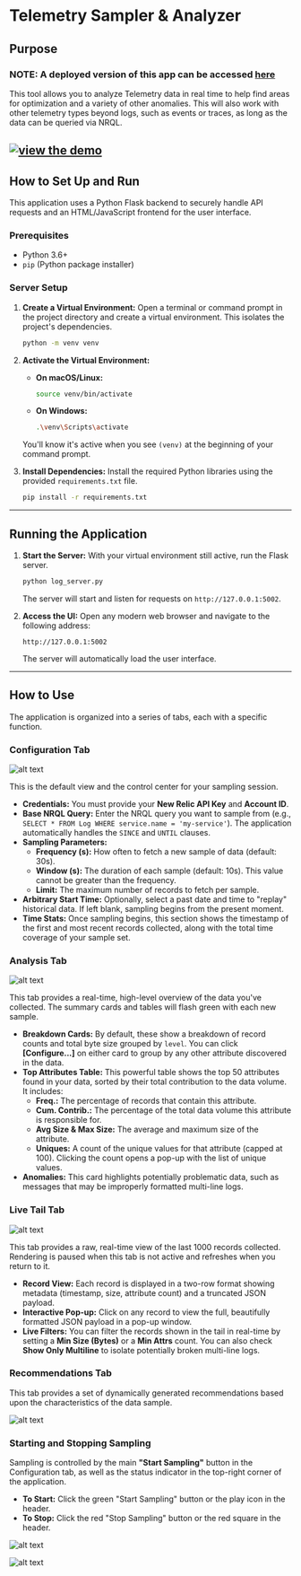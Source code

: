 # Telemetry Sampler & Analyzer

## Purpose

### NOTE: A deployed version of this app can be accessed [here](https://nr-telemetry-analyzer.onrender.com/)

This tool allows you to analyze Telemetry data in real time to help find areas for optimization and a variety of other anomalies. This will also work with other telemetry types beyond logs, such as events or traces, as long as the data can be queried via NRQL.

[![view the demo](video_thumbnail.png)](https://drive.google.com/file/d/1C-id7wDnMBBkwjDm1UwtGUfWGhKd0RxF/view?usp=sharing)
---

## How to Set Up and Run

This application uses a Python Flask backend to securely handle API requests and an HTML/JavaScript frontend for the user interface.

### Prerequisites

-   Python 3.6+
-   `pip` (Python package installer)

### Server Setup

1.  **Create a Virtual Environment:**
    Open a terminal or command prompt in the project directory and create a virtual environment. This isolates the project's dependencies.
    ```bash
    python -m venv venv
    ```

2.  **Activate the Virtual Environment:**
    -   **On macOS/Linux:**
        ```bash
        source venv/bin/activate
        ```
    -   **On Windows:**
        ```bash
        .\venv\Scripts\activate
        ```
    You'll know it's active when you see `(venv)` at the beginning of your command prompt.

3.  **Install Dependencies:**
    Install the required Python libraries using the provided `requirements.txt` file.
    ```bash
    pip install -r requirements.txt
    ```

---

## Running the Application

1.  **Start the Server:**
    With your virtual environment still active, run the Flask server.
    ```bash
    python log_server.py
    ```
    The server will start and listen for requests on `http://127.0.0.1:5002`.

2.  **Access the UI:**
    Open any modern web browser and navigate to the following address:
    ```
    http://127.0.0.1:5002
    ```
    The server will automatically load the user interface.

---

## How to Use

The application is organized into a series of tabs, each with a specific function.



### Configuration Tab

![alt text](config-tab.png)

This is the default view and the control center for your sampling session.

-   **Credentials:** You must provide your **New Relic API Key** and **Account ID**.
-   **Base NRQL Query:** Enter the NRQL query you want to sample from (e.g., `SELECT * FROM Log WHERE service.name = 'my-service'`). The application automatically handles the `SINCE` and `UNTIL` clauses.
-   **Sampling Parameters:**
    -   **Frequency (s):** How often to fetch a new sample of data (default: 30s).
    -   **Window (s):** The duration of each sample (default: 10s). This value cannot be greater than the frequency.
    -   **Limit:** The maximum number of records to fetch per sample.
-   **Arbitrary Start Time:** Optionally, select a past date and time to "replay" historical data. If left blank, sampling begins from the present moment.
-   **Time Stats:** Once sampling begins, this section shows the timestamp of the first and most recent records collected, along with the total time coverage of your sample set.

### Analysis Tab

![alt text](analysis-tab.png)

This tab provides a real-time, high-level overview of the data you've collected. The summary cards and tables will flash green with each new sample.

-   **Breakdown Cards:** By default, these show a breakdown of record counts and total byte size grouped by `level`. You can click **[Configure...]** on either card to group by any other attribute discovered in the data.
-   **Top Attributes Table:** This powerful table shows the top 50 attributes found in your data, sorted by their total contribution to the data volume. It includes:
    -   **Freq.:** The percentage of records that contain this attribute.
    -   **Cum. Contrib.:** The percentage of the total data volume this attribute is responsible for.
    -   **Avg Size & Max Size:** The average and maximum size of the attribute.
    -   **Uniques:** A count of the unique values for that attribute (capped at 100). Clicking the count opens a pop-up with the list of unique values.
-   **Anomalies:** This card highlights potentially problematic data, such as messages that may be improperly formatted multi-line logs.

### Live Tail Tab

![alt text](live-tail-tab.png)

This tab provides a raw, real-time view of the last 1000 records collected. Rendering is paused when this tab is not active and refreshes when you return to it.

-   **Record View:** Each record is displayed in a two-row format showing metadata (timestamp, size, attribute count) and a truncated JSON payload.
-   **Interactive Pop-up:** Click on any record to view the full, beautifully formatted JSON payload in a pop-up window.
-   **Live Filters:** You can filter the records shown in the tail in real-time by setting a **Min Size (Bytes)** or a **Min Attrs** count. You can also check **Show Only Multiline** to isolate potentially broken multi-line logs.

### Recommendations Tab

This tab provides a set of dynamically generated recommendations based upon the characteristics of the data sample.

![alt text](recommendations-tab.png)

### Starting and Stopping Sampling

Sampling is controlled by the main **"Start Sampling"** button in the Configuration tab, as well as the status indicator in the top-right corner of the application.

-   **To Start:** Click the green "Start Sampling" button or the play icon in the header.
-   **To Stop:** Click the red "Stop Sampling" button or the red square in the header.


![alt text](start-sampling-1.png)


![alt text](start-sampling-2.png)